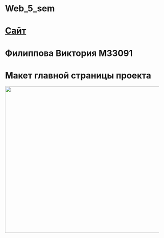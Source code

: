 # Web_5_sem
# <a href="https://vfilippova.github.io/Web_5_sem/">Сайт</a>
# Филиппова Виктория М33091
# Макет главной страницы проекта
<img src="https://github.com/vfilippova/Web_5_sem/blob/main/Cafe%20Website%20Layout.png" width="650" height="480">
